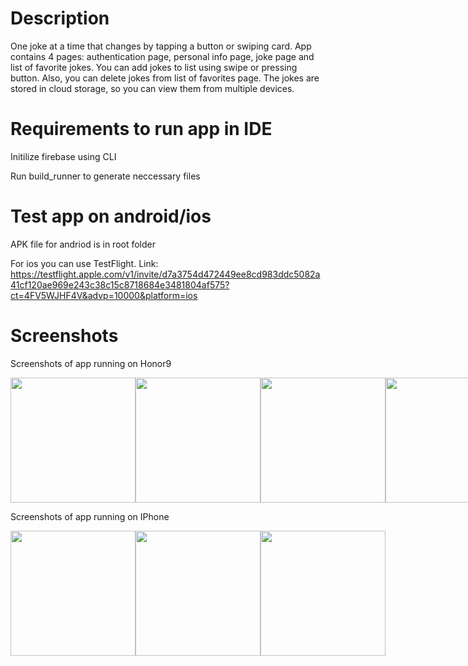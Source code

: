 # Description

One joke at a time that changes by tapping a button or swiping card. App contains 4 pages: authentication page, personal info page, joke page and list of favorite jokes. You can add jokes to list using swipe or pressing button. Also, you can delete jokes from list of favorites page. The jokes are stored in cloud storage, so you can view them from multiple devices.

# Requirements to run app in IDE

Initilize firebase using CLI

Run build_runner to generate neccessary files

# Test app on android/ios

APK file for andriod is in root folder

For ios you can use TestFlight. Link: https://testflight.apple.com/v1/invite/d7a3754d472449ee8cd983ddc5082a41cf120ae969e243c38c15c8718684e3481804af575?ct=4FV5WJHF4V&advp=10000&platform=ios


# Screenshots 

Screenshots of app running on Honor9

<div style="display:flex;">
  <img src="https://live.staticflickr.com/65535/52772946724_cbb75482e7_o.jpg" width="200">
  <img src="https://live.staticflickr.com/65535/52773103370_e5acafabeb_o.jpg" width="200">
  <img src="https://live.staticflickr.com/65535/52772157907_8535df7e1e_o.jpg" width="200">
  <img src="https://live.staticflickr.com/65535/52772946769_cce79d24e4_o.jpg" width="200">
  <img src="https://live.staticflickr.com/65535/52772687851_692f267955_o.jpg" width="200">
  <img src="https://live.staticflickr.com/65535/52772946779_0d671445ee_o.jpg" width="200">
  <img src="https://live.staticflickr.com/65535/52772158007_23366fb61a_o.jpg" width="200">
  <img src="https://live.staticflickr.com/65535/52773172668_2183d0da82_o.jpg" width="200">
  <img src="https://live.staticflickr.com/65535/52773172653_388dab3375_o.jpg" width="200">
</div>

Screenshots of app running on IPhone

<div style="display:flex;">
  <img src="https://live.staticflickr.com/65535/52798254623_f448334466_o.jpg" width="200">
  <img src="https://live.staticflickr.com/65535/52798199380_60508902b5_o.jpg" width="200">
  <img src="https://live.staticflickr.com/65535/52798199390_e7e58df646_o.jpg" width="200">
</div>
